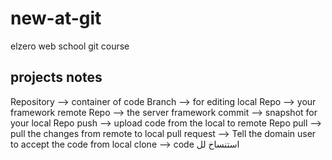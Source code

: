 # new-at-git
elzero web school git course
## projects notes
Repository --> container of code
Branch --> for editing
local Repo --> your framework 
remote Repo --> the server framework 
commit --> snapshot for your local Repo
push --> upload code from the local to remote Repo
pull --> pull the changes from remote to local 
pull request --> Tell the domain user to accept the code from local
clone --> code استنساخ لل
